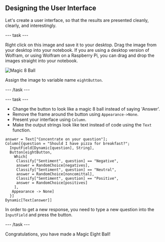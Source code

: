 ## Designing the User Interface

Let's create a user interface, so that the results are presented cleanly, clearly, and interestingly.

--- task ---

Right click on this image and save it to your desktop. Drag the image from your desktop into your notebook. If you are using a desktop version of Wolfram, or using Wolfram on a Raspberry Pi, you can drag and drop the images straight into your notebook.

![Magic 8 Ball](images/magiceightball.png)

Assign the image to variable name `eightButton`.

--- /task ---

 
--- task ---
+ Change the button to look like a magic 8 ball instead of saying 'Answer'.
+ Remove the frame around the button using `Appearance->None`.
+ Present your interface using `Column`.
+ Make the output strings look like text instead of code using the `Text` function.

```
answer = Text["Concentrate on your question"];
Column[{question = "Should I have pizza for breakfast?";
  InputField[Dynamic[question], String], 
  Button[eightButton,
    Which[
     Classify["Sentiment", question] == "Negative", 
     answer = RandomChoice[negatives],
     Classify["Sentiment", question] == "Neutral", 
     answer = RandomChoice[noncomittal], 
     Classify["Sentiment", question] == "Positive", 
     answer = RandomChoice[positives]
    ],
   Appearance -> None]
  }]
Dynamic[Text[answer]]
```

In order to get a new response, you need to type a new question into the `InputField` and press the button.

 --- /task ---

Congratulations, you have made a Magic Eight Ball!

